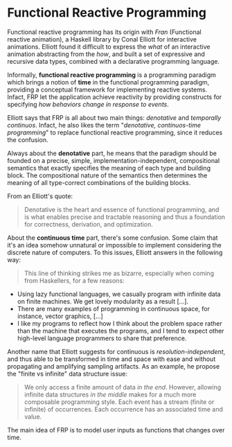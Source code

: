 # Functional Reactive Programming

Functional reactive programming has its origin with *Fran* (Functional reactive animation), a Haskell library by Conal Elliott for interactive animations.
Elliott found it difficult to express the *what* of an interactive animation abstracting from the *how*, and built a set of expressive and recursive data types, combined with a declarative programming language.

Informally, **functional reactive programming** is a programming paradigm which brings a notion of **time** in the functional programming paradigm, providing a conceptual framework for implementing reactive systems. Infact, FRP let the application achieve reactivity by providing constructs for specifying *how behaviors change in response to events*.

Elliott says that FRP is all about two main things: *denotative* and *temporally continuos*. Infact, he also likes the term "*denotative, continuos-time programming*" to replace functional reactive programming, since it reduces the confusion.

Always about the **denotative** part, he means that the paradigm should be founded on a precise, simple, implementation-independent, compositional semantics that exactly specifies the meaning of each type and building block. The compositional nature of the semantics then determines the meaning of all type-correct combinations of the building blocks.

From an Elliott's quote:
>Denotative is the heart and essence of functional programming, and is what enables precise and tractable reasoning and thus a foundation for correctness, derivation, and optimization.

About the **continuous time** part, there's some confusion. Some claim that it's an idea somehow unnatural or impossible to implement considering the discrete nature of computers. To this issues, Elliott answers in the following way:

>This line of thinking strikes me as bizarre, especially when coming from Haskellers, for a few reasons:
- Using lazy functional languages, we casually program with infinite data on finite machines. We get lovely modularity as a result [...].
- There are many examples of programming in continuous space, for instance, vector graphics, [...]
- I like my programs to reflect how I think about the problem space rather than the machine that executes the programs, and I tend to expect other high-level language programmers to share that preference.

Another name that Elliott suggests for continuous is *resolution-independent*, and thus able to be transformed in time and space with ease and without propagating and amplifying sampling artifacts. As an example, he propose the "finite vs infinite" data structure issue:

>We only access a finite amount of data *in the end*. However, allowing infinite data structures *in the middle* makes for a much more composable programming style. Each event has a stream (finite or infinite) of occurrences. Each occurrence has an associated time and value.

The main idea of FRP is to model user inputs as functions that changes over time.
